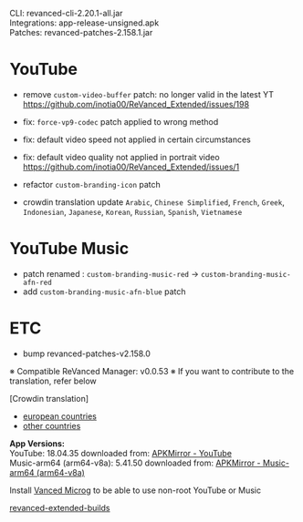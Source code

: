 CLI: revanced-cli-2.20.1-all.jar  
Integrations: app-release-unsigned.apk  
Patches: revanced-patches-2.158.1.jar  

YouTube
==
- remove `custom-video-buffer` patch: no longer valid in the latest YT  https://github.com/inotia00/ReVanced_Extended/issues/198
- fix: `force-vp9-codec` patch applied to wrong method
- fix: default video speed not applied in certain circumstances
- fix: default video quality not applied in portrait video https://github.com/inotia00/ReVanced_Extended/issues/1
- refactor `custom-branding-icon` patch

- crowdin translation update
`Arabic`, `Chinese Simplified`, `French`, `Greek`, `Indonesian`, `Japanese`, `Korean`, `Russian`, `Spanish`, `Vietnamese`

YouTube Music
==
- patch renamed
: `custom-branding-music-red` → `custom-branding-music-afn-red`
- add `custom-branding-music-afn-blue` patch

ETC
==
- bump revanced-patches-v2.158.0

※ Compatible ReVanced Manager: v0.0.53
※ If you want to contribute to the translation, refer below

[Crowdin translation]
- [european countries](https://crowdin.com/project/revancedextendedeu)
- [other countries](https://crowdin.com/project/revancedextended)
  
**App Versions:**  
YouTube: 18.04.35
downloaded from: [APKMirror - YouTube](https://www.apkmirror.com/apk/google-inc/youtube/youtube-18-04-35-release/youtube-18-04-35-2-android-apk-download/)  
Music-arm64 (arm64-v8a): 5.41.50
downloaded from: [APKMirror - Music-arm64 (arm64-v8a)](https://www.apkmirror.com/apk/google-inc/youtube-music/youtube-music-5-41-50-release/youtube-music-5-41-50-android-apk-download/)  

Install [Vanced Microg](https://github.com/inotia00/VancedMicroG/releases) to be able to use non-root YouTube or Music  

[revanced-extended-builds](https://github.com/E85Addict/revanced-extended-builds)  
